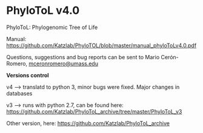 # PhyloToL v4.0

PhyloToL: Phylogenomic Tree of Life

Manual: https://github.com/Katzlab/PhyloTOL/blob/master/manual_phyloToLv4.0.pdf

Questions, suggestions and bug reports can be sent to Mario Cerón-Romero, mceronromero@umass.edu

**Versions control**

v4 --> translatd to python 3, minor bugs were fixed. Major changes in databases

v3 --> runs with python 2.7, can be found here: https://github.com/Katzlab/PhyloToL_archive/tree/master/PhyloToL_v3

Other version, here: https://github.com/Katzlab/PhyloToL_archive

